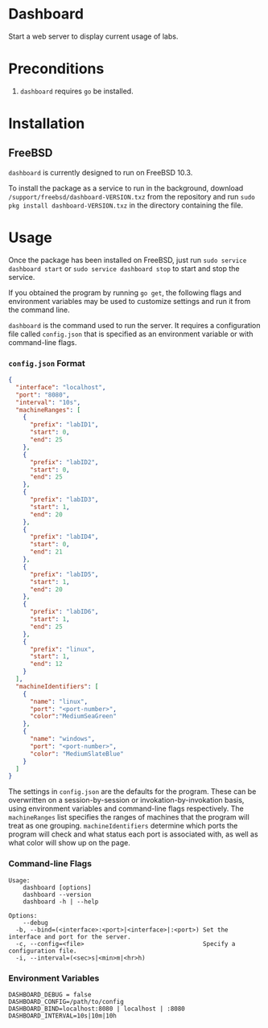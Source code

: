 # Dashboard

Start a web server to display current usage of labs.

# Preconditions
1. `dashboard` requires `go` be installed.

# Installation
## FreeBSD
`dashboard` is currently designed to run on FreeBSD 10.3.

To install the package as a service to run in the background, download `/support/freebsd/dashboard-VERSION.txz` from the repository and run `sudo pkg install dashboard-VERSION.txz` in the directory containing the file.

# Usage
Once the package has been installed on FreeBSD, just run `sudo service dashboard start` or `sudo service dashboard stop` to start and stop the service.

If you obtained the program by running `go get`, the following flags and environment variables may be used to customize settings and run it from the command line.

`dashboard` is the command used to run the server. It requires a configuration file called `config.json` that is specified
as an environment variable or with command-line flags.


### `config.json` Format

```json
{
  "interface": "localhost",
  "port": "8080",
  "interval": "10s",
  "machineRanges": [
    {
      "prefix": "labID1",
      "start": 0,
      "end": 25
    },
    {
      "prefix": "labID2",
      "start": 0,
      "end": 25
    },
    {
      "prefix": "labID3",
      "start": 1,
      "end": 20
    },
    {
      "prefix": "labID4",
      "start": 0,
      "end": 21
    },
    {
      "prefix": "labID5",
      "start": 1,
      "end": 20
    },
    {
      "prefix": "labID6",
      "start": 1,
      "end": 25
    },
    {
      "prefix": "linux",
      "start": 1,
      "end": 12
    }
  ],
  "machineIdentifiers": [
    {
      "name": "linux",
      "port": "<port-number>",
      "color":"MediumSeaGreen"
    },
    {
      "name": "windows",
      "port": "<port-number>",
      "color": "MediumSlateBlue"
    }
  ]
}
```

The settings in `config.json` are the defaults for the program. These can be overwritten on a session-by-session or invokation-by-invokation
basis, using environment variables and command-line flags respectively. The `machineRanges` list specifies the ranges of machines that the
program will treat as one grouping. `machineIdentifiers` determine which ports the program will check and what status each port is associated with,
as well as what color will show up on the page.

### Command-line Flags
```
Usage:
	dashboard [options]
	dashboard --version
	dashboard -h | --help

Options:
	--debug
  -b, --bind=(<interface>:<port>|<interface>|:<port>) Set the interface and port for the server.
  -c, --config=<file>                                 Specify a configuration file.
  -i, --interval=(<sec>s|<min>m|<hr>h)
```

### Environment Variables
```
DASHBOARD_DEBUG = false
DASHBOARD_CONFIG=/path/to/config
DASHBOARD_BIND=localhost:8080 | localhost | :8080
DASHBOARD_INTERVAL=10s|10m|10h
```

